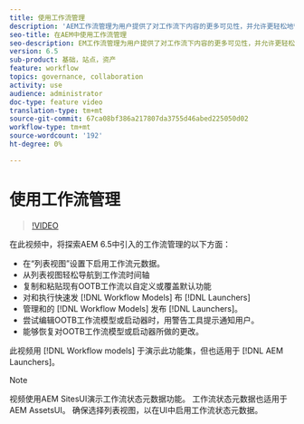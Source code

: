 ```yaml
---
title: 使用工作流管理
description: 'AEM工作流管理为用户提供了对工作流下内容的更多可见性，并允许更轻松地管理工作流模型定义。 '
seo-title: 在AEM中使用工作流管理
seo-description: EM工作流管理为用户提供了对工作流下内容的更多可见性，并允许更轻松地管理工作流模型定义。
version: 6.5
sub-product: 基础，站点，资产
feature: workflow
topics: governance, collaboration
activity: use
audience: administrator
doc-type: feature video
translation-type: tm+mt
source-git-commit: 67ca08bf386a217807da3755d46abed225050d02
workflow-type: tm+mt
source-wordcount: '192'
ht-degree: 0%

---
```



# 使用工作流管理

>[!VIDEO](https://video.tv.adobe.com/v/27848/?quality=12&learn=on)

在此视频中，将探索AEM 6.5中引入的工作流管理的以下方面：

+ 在“列表视图”设置下启用工作流元数据。
+ 从列表视图轻松导航到工作流时间轴
+ 复制和粘贴现有OOTB工作流以自定义或覆盖默认功能
+ 对和执行快速发 [!DNL Workflow Models] 布 [!DNL Launchers]
+ 管理和的 [!DNL Workflow Models] 发布 [!DNL Launchers]。
+ 尝试编辑OOTB工作流模型或启动器时，用警告工具提示通知用户。
+ 能够恢复对OOTB工作流模型或启动器所做的更改。

此视频用 [!DNL Workflow models] 于演示此功能集，但也适用于 [!DNL AEM Launchers]。


>[!NOTE]
>
> 视频使用AEM SitesUI演示工作流状态元数据功能。 工作流状态元数据也适用于AEM AssetsUI。 确保选择列表视图，以在UI中启用工作流状态元数据。
